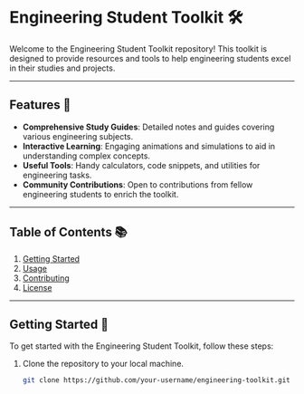 <!-- Project Title -->
# Engineering Student Toolkit 🛠️

<!-- Project Description -->
Welcome to the Engineering Student Toolkit repository! This toolkit is designed to provide resources and tools to help engineering students excel in their studies and projects.

---

<!-- Features -->
## Features 🚀

- **Comprehensive Study Guides**: Detailed notes and guides covering various engineering subjects.
- **Interactive Learning**: Engaging animations and simulations to aid in understanding complex concepts.
- **Useful Tools**: Handy calculators, code snippets, and utilities for engineering tasks.
- **Community Contributions**: Open to contributions from fellow engineering students to enrich the toolkit.

---

<!-- Table of Contents -->
## Table of Contents 📚

1. [Getting Started](#getting-started)
2. [Usage](#usage)
3. [Contributing](#contributing)
4. [License](#license)

---

<!-- Getting Started -->
## Getting Started 🎉

To get started with the Engineering Student Toolkit, follow these steps:

1. Clone the repository to your local machine.
   ```bash
   git clone https://github.com/your-username/engineering-toolkit.git
